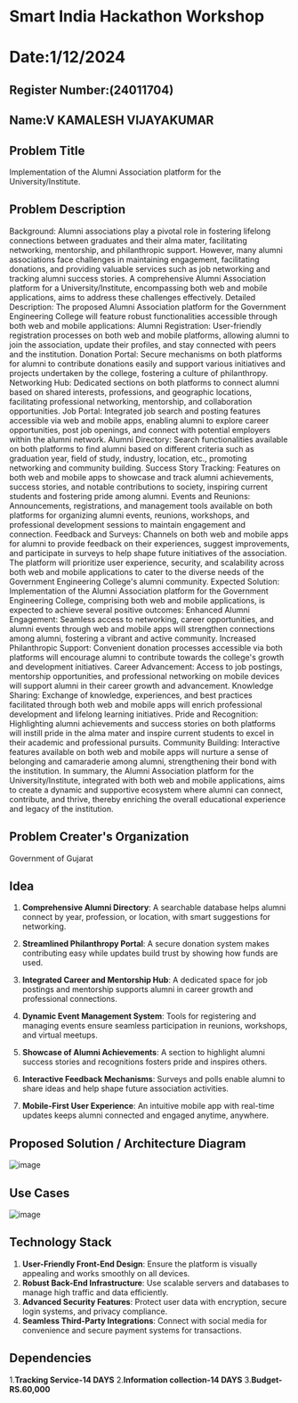 # Smart India Hackathon Workshop
# Date:1/12/2024
## Register Number:(24011704)
## Name:V KAMALESH VIJAYAKUMAR
## Problem Title
Implementation of the Alumni Association platform for the University/Institute.
## Problem Description
Background: Alumni associations play a pivotal role in fostering lifelong connections between graduates and their alma mater, facilitating networking, mentorship, and philanthropic support. However, many alumni associations face challenges in maintaining engagement, facilitating donations, and providing valuable services such as job networking and tracking alumni success stories. A comprehensive Alumni Association platform for a University/Institute, encompassing both web and mobile applications, aims to address these challenges effectively. Detailed Description: The proposed Alumni Association platform for the Government Engineering College will feature robust functionalities accessible through both web and mobile applications: Alumni Registration: User-friendly registration processes on both web and mobile platforms, allowing alumni to join the association, update their profiles, and stay connected with peers and the institution. Donation Portal: Secure mechanisms on both platforms for alumni to contribute donations easily and support various initiatives and projects undertaken by the college, fostering a culture of philanthropy. Networking Hub: Dedicated sections on both platforms to connect alumni based on shared interests, professions, and geographic locations, facilitating professional networking, mentorship, and collaboration opportunities. Job Portal: Integrated job search and posting features accessible via web and mobile apps, enabling alumni to explore career opportunities, post job openings, and connect with potential employers within the alumni network. Alumni Directory: Search functionalities available on both platforms to find alumni based on different criteria such as graduation year, field of study, industry, location, etc., promoting networking and community building. Success Story Tracking: Features on both web and mobile apps to showcase and track alumni achievements, success stories, and notable contributions to society, inspiring current students and fostering pride among alumni. Events and Reunions: Announcements, registrations, and management tools available on both platforms for organizing alumni events, reunions, workshops, and professional development sessions to maintain engagement and connection. Feedback and Surveys: Channels on both web and mobile apps for alumni to provide feedback on their experiences, suggest improvements, and participate in surveys to help shape future initiatives of the association. The platform will prioritize user experience, security, and scalability across both web and mobile applications to cater to the diverse needs of the Government Engineering College's alumni community. Expected Solution: Implementation of the Alumni Association platform for the Government Engineering College, comprising both web and mobile applications, is expected to achieve several positive outcomes: Enhanced Alumni Engagement: Seamless access to networking, career opportunities, and alumni events through web and mobile apps will strengthen connections among alumni, fostering a vibrant and active community. Increased Philanthropic Support: Convenient donation processes accessible via both platforms will encourage alumni to contribute towards the college's growth and development initiatives. Career Advancement: Access to job postings, mentorship opportunities, and professional networking on mobile devices will support alumni in their career growth and advancement. Knowledge Sharing: Exchange of knowledge, experiences, and best practices facilitated through both web and mobile apps will enrich professional development and lifelong learning initiatives. Pride and Recognition: Highlighting alumni achievements and success stories on both platforms will instill pride in the alma mater and inspire current students to excel in their academic and professional pursuits. Community Building: Interactive features available on both web and mobile apps will nurture a sense of belonging and camaraderie among alumni, strengthening their bond with the institution. In summary, the Alumni Association platform for the University/Institute, integrated with both web and mobile applications, aims to create a dynamic and supportive ecosystem where alumni can connect, contribute, and thrive, thereby enriching the overall educational experience and legacy of the institution.
## Problem Creater's Organization
Government of Gujarat

## Idea
1. **Comprehensive Alumni Directory**: A searchable database helps alumni connect by year, profession, or location, with smart suggestions for networking.  

2. **Streamlined Philanthropy Portal**: A secure donation system makes contributing easy while updates build trust by showing how funds are used.  

3. **Integrated Career and Mentorship Hub**: A dedicated space for job postings and mentorship supports alumni in career growth and professional connections.  

4. **Dynamic Event Management System**: Tools for registering and managing events ensure seamless participation in reunions, workshops, and virtual meetups.  

5. **Showcase of Alumni Achievements**: A section to highlight alumni success stories and recognitions fosters pride and inspires others.  

6. **Interactive Feedback Mechanisms**: Surveys and polls enable alumni to share ideas and help shape future association activities.  

7. **Mobile-First User Experience**: An intuitive mobile app with real-time updates keeps alumni connected and engaged anytime, anywhere.



## Proposed Solution / Architecture Diagram
![image](https://github.com/user-attachments/assets/7052c9c7-65d9-4b54-929d-599cea182671)




## Use Cases
![image](https://github.com/user-attachments/assets/774aaba0-b3f4-40c8-b52c-293ea54e3299)



## Technology Stack
1. **User-Friendly Front-End Design**: Ensure the platform is visually appealing and works smoothly on all devices.  
2. **Robust Back-End Infrastructure**: Use scalable servers and databases to manage high traffic and data efficiently.  
3. **Advanced Security Features**: Protect user data with encryption, secure login systems, and privacy compliance.  
4. **Seamless Third-Party Integrations**: Connect with social media for convenience and secure payment systems for transactions.  


## Dependencies
1.**Tracking Service-14 DAYS**
2.**Information collection-14 DAYS**
3.**Budget-RS.60,000**

